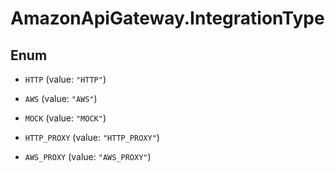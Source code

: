 # AmazonApiGateway.IntegrationType

## Enum


* `HTTP` (value: `"HTTP"`)

* `AWS` (value: `"AWS"`)

* `MOCK` (value: `"MOCK"`)

* `HTTP_PROXY` (value: `"HTTP_PROXY"`)

* `AWS_PROXY` (value: `"AWS_PROXY"`)


